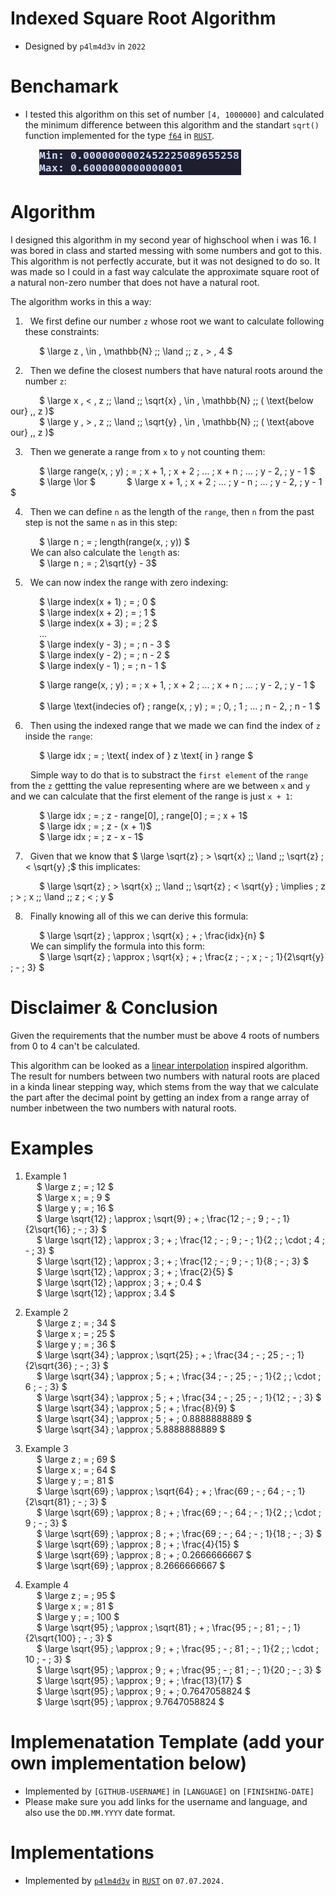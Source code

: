 # Indexed Square Root Algorithm

- Designed by `p4lm4d3v` in `2022`

# Benchamark

- I tested this algorithm on this set of number `[4, 1000000]` and calculated the minimum difference between this algorithm and the standart `sqrt()` function implemented for the type [`f64`](https://doc.rust-lang.org/stable/std/primitive.f64.html#method.sqrt) in [`RUST`](https://www.rust-lang.org/).

&emsp;&emsp;&emsp; ![](min_max.png)

# Algorithm

I designed this algorithm in my second year of highschool when i was 16. I was bored in class and started messing with some numbers and got to this.
This algorithm is not perfectly accurate, but it was not designed to do so. It was made so I could in a fast way calculate the approximate square root of a natural non-zero number that does not have a natural root.

The algorithm works in this a way:

1. &nbsp; We first define our number `z` whose root we want to calculate following these constraints:

&emsp;&emsp;&emsp; $ \large z \, \in \, \mathbb{N} \;\; \land \;\; z \, > \, 4 $

2. &nbsp; Then we define the closest numbers that have natural roots around the number `z`:

&emsp;&emsp;&emsp; $ \large x \, < \, z \;\; \land \;\; \sqrt{x} \, \in \, \mathbb{N} \;\; ( \text{below our} \,\, z )$
  <br>
  &emsp;&emsp;&emsp; $ \large y \, > \, z \;\; \land \;\; \sqrt{y} \, \in \, \mathbb{N} \;\; ( \text{above our} \,\, z )$

3. &nbsp; Then we generate a range from `x` to `y` not counting them:

&emsp;&emsp;&emsp; $ \large range(x, \; y) \; = \; x + 1, \; x + 2 \; ... \; x + n \; ... \; y - 2, \; y - 1 $
&emsp;&emsp;&emsp; $ \large \lor $
&emsp;&emsp;&emsp; $ \large x + 1, \; x + 2 \; ... \; y - n \; ... \; y - 2, \; y - 1 $

4. &nbsp; Then we can define `n` as the length of the `range`, then `n` from the past step is not the same `n` as in this step:

&emsp;&emsp;&emsp; $ \large n \; = \; length(range(x, \; y)) $
<br>
&emsp;&emsp; We can also calculate the `length` as:
<br>
&emsp;&emsp;&emsp; $ \large n \; = \; 2\sqrt{y} - 3$

5. &nbsp; We can now index the range with zero indexing:

&emsp;&emsp;&emsp; $ \large index(x + 1) \; = \; 0 $ <br>
&emsp;&emsp;&emsp; $ \large index(x + 2) \; = \; 1 $ <br>
&emsp;&emsp;&emsp; $ \large index(x + 3) \; = \; 2 $ <br>
&emsp;&emsp;&emsp; ... <br>
&emsp;&emsp;&emsp; $ \large index(y - 3) \; = \; n - 3 $ <br>
&emsp;&emsp;&emsp; $ \large index(y - 2) \; = \; n - 2 $ <br>
&emsp;&emsp;&emsp; $ \large index(y - 1) \; = \; n - 1 $

&emsp;&emsp;&emsp; $ \large range(x, \; y) \; = \; x + 1, \; x + 2 \; ... \; x + n \; ... \; y - 2, \; y - 1 $
&emsp;&emsp;&emsp; <br>
&emsp;&emsp;&emsp; $ \large \text{indecies of} \; range(x, \; y) \; = \; 0, \; 1 \; ... \; n - 2, \; n - 1 $

6. &nbsp; Then using the indexed range that we made we can find the index of `z` inside the `range`:

&emsp;&emsp;&emsp; $ \large idx \; = \; \text{ index of } z \text{ in } range $

&emsp;&emsp; Simple way to do that is to substract the `first element` of the `range` from the `z` gettting the value representing where are we between `x` and `y` and we can calculate that the first element of the range is just `x + 1`:

&emsp;&emsp;&emsp; $ \large idx \; = \; z - range[0], \; range[0] \; = \; x + 1$
<br>
&emsp;&emsp;&emsp; $ \large idx \; = \; z - (x + 1)$
<br>
&emsp;&emsp;&emsp; $ \large idx \; = \; z - x - 1$

7. &nbsp; Given that we know that $ \large \sqrt{z} \; > \sqrt{x} \;\; \land \;\; \sqrt{z} \; < \sqrt{y} \;$ this implicates:

&emsp;&emsp;&emsp; $ \large \sqrt{z} \; > \sqrt{x} \;\; \land \;\; \sqrt{z} \; < \sqrt{y} \; \implies \; z \; > \; x \;\; \land \;\; z \; < \; y $

8. &nbsp; Finally knowing all of this we can derive this formula:

&emsp;&emsp;&emsp; $ \large \sqrt{z} \; \approx \; \sqrt{x} \; + \; \frac{idx}{n} $
<br>
&emsp;&emsp; We can simplify the formula into this form:
<br>
&emsp;&emsp;&emsp; $ \large \sqrt{z} \; \approx \; \sqrt{x} \; + \; \frac{z \; - \; x \; - \; 1}{2\sqrt{y} \; - \; 3} $

# Disclaimer & Conclusion

Given the requirements that the number must be above 4 roots of numbers from 0 to 4 can't be calculated.

This algorithm can be looked as a [linear interpolation](https://en.wikipedia.org/wiki/Linear_interpolation) inspired algorithm. The result for numbers between two numbers with natural roots are placed in a kinda linear stepping way, which stems from the way that we calculate the part after the decimal point by getting an index from a range array of number inbetween the two numbers with natural roots.

# Examples

1. Example 1
   <br>
   &emsp; $ \large z \; = \; 12 $
   <br>
   &emsp; $ \large x \; = \; 9 $
   <br>
   &emsp; $ \large y \; = \; 16 $
   <br>
   &emsp; $ \large \sqrt{12} \; \approx \; \sqrt{9} \; + \; \frac{12 \; - \; 9 \; - \; 1}{2\sqrt{16} \; - \; 3} $
   <br>
   &emsp; $ \large \sqrt{12} \; \approx \; 3 \; + \; \frac{12 \; - \; 9 \; - \; 1}{2 \; \; \cdot \; 4 \; - \; 3} $
   <br>
   &emsp; $ \large \sqrt{12} \; \approx \; 3 \; + \; \frac{12 \; - \; 9 \; - \; 1}{8 \; - \; 3} $
   <br>
   &emsp; $ \large \sqrt{12} \; \approx \; 3 \; + \; \frac{2}{5} $
   <br>
   &emsp; $ \large \sqrt{12} \; \approx \; 3 \; + \; 0.4 $
   <br>
   &emsp; $ \large \sqrt{12} \; \approx \; 3.4 $

2. Example 2
   <br>
   &emsp; $ \large z \; = \; 34 $
   <br>
   &emsp; $ \large x \; = \; 25 $
   <br>
   &emsp; $ \large y \; = \; 36 $
   <br>
   &emsp; $ \large \sqrt{34} \; \approx \; \sqrt{25} \; + \; \frac{34 \; - \; 25 \; - \; 1}{2\sqrt{36} \; - \; 3} $
   <br>
   &emsp; $ \large \sqrt{34} \; \approx \; 5 \; + \; \frac{34 \; - \; 25 \; - \; 1}{2 \; \; \cdot \; 6 \; - \; 3} $
   <br>
   &emsp; $ \large \sqrt{34} \; \approx \; 5 \; + \; \frac{34 \; - \; 25 \; - \; 1}{12 \; - \; 3} $
   <br>
   &emsp; $ \large \sqrt{34} \; \approx \; 5 \; + \; \frac{8}{9} $
   <br>
   &emsp; $ \large \sqrt{34} \; \approx \; 5 \; + \; 0.8888888889 $
   <br>
   &emsp; $ \large \sqrt{34} \; \approx \; 5.8888888889 $

3. Example 3
   <br>
   &emsp; $ \large z \; = \; 69 $
   <br>
   &emsp; $ \large x \; = \; 64 $
   <br>
   &emsp; $ \large y \; = \; 81 $
   <br>
   &emsp; $ \large \sqrt{69} \; \approx \; \sqrt{64} \; + \; \frac{69 \; - \; 64 \; - \; 1}{2\sqrt{81} \; - \; 3} $
   <br>
   &emsp; $ \large \sqrt{69} \; \approx \; 8 \; + \; \frac{69 \; - \; 64 \; - \; 1}{2 \; \; \cdot \; 9 \; - \; 3} $
   <br>
   &emsp; $ \large \sqrt{69} \; \approx \; 8 \; + \; \frac{69 \; - \; 64 \; - \; 1}{18 \; - \; 3} $
   <br>
   &emsp; $ \large \sqrt{69} \; \approx \; 8 \; + \; \frac{4}{15} $
   <br>
   &emsp; $ \large \sqrt{69} \; \approx \; 8 \; + \; 0.2666666667 $
   <br>
   &emsp; $ \large \sqrt{69} \; \approx \; 8.2666666667 $
4. Example 4
   <br>
   &emsp; $ \large z \; = \; 95 $
   <br>
   &emsp; $ \large x \; = \; 81 $
   <br>
   &emsp; $ \large y \; = \; 100 $
   <br>
   &emsp; $ \large \sqrt{95} \; \approx \; \sqrt{81} \; + \; \frac{95 \; - \; 81 \; - \; 1}{2\sqrt{100} \; - \; 3} $
   <br>
   &emsp; $ \large \sqrt{95} \; \approx \; 9 \; + \; \frac{95 \; - \; 81 \; - \; 1}{2 \; \; \cdot \; 10 \; - \; 3} $
   <br>
   &emsp; $ \large \sqrt{95} \; \approx \; 9 \; + \; \frac{95 \; - \; 81 \; - \; 1}{20 \; - \; 3} $
   <br>
   &emsp; $ \large \sqrt{95} \; \approx \; 9 \; + \; \frac{13}{17} $
   <br>
   &emsp; $ \large \sqrt{95} \; \approx \; 9 \; + \; 0.7647058824 $
   <br>
   &emsp; $ \large \sqrt{95} \; \approx \; 9.7647058824 $

# Implemenatation Template (add your own implementation below)

- Implemented by `[GITHUB-USERNAME]` in `[LANGUAGE]` on `[FINISHING-DATE]`
- Please make sure you add links for the username and language, and also use the `DD.MM.YYYY` date format.

# Implementations

- Implemented by [`p4lm4d3v`](https://github.com/p4lm4d3v/) in [`RUST`](https://www.rust-lang.org/) on `07.07.2024.`
